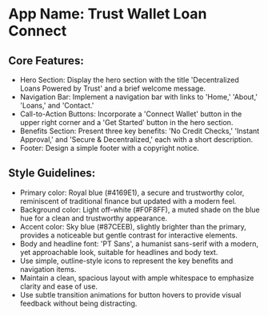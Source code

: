 # **App Name**: Trust Wallet Loan Connect

## Core Features:

- Hero Section: Display the hero section with the title 'Decentralized Loans Powered by Trust' and a brief welcome message.
- Navigation Bar: Implement a navigation bar with links to 'Home,' 'About,' 'Loans,' and 'Contact.'
- Call-to-Action Buttons: Incorporate a 'Connect Wallet' button in the upper right corner and a 'Get Started' button in the hero section.
- Benefits Section: Present three key benefits: 'No Credit Checks,' 'Instant Approval,' and 'Secure & Decentralized,' each with a short description.
- Footer: Design a simple footer with a copyright notice.

## Style Guidelines:

- Primary color: Royal blue (#4169E1), a secure and trustworthy color, reminiscent of traditional finance but updated with a modern feel.
- Background color: Light off-white (#F0F8FF), a muted shade on the blue hue for a clean and trustworthy appearance.
- Accent color: Sky blue (#87CEEB), slightly brighter than the primary, provides a noticeable but gentle contrast for interactive elements.
- Body and headline font: 'PT Sans', a humanist sans-serif with a modern, yet approachable look, suitable for headlines and body text.
- Use simple, outline-style icons to represent the key benefits and navigation items.
- Maintain a clean, spacious layout with ample whitespace to emphasize clarity and ease of use.
- Use subtle transition animations for button hovers to provide visual feedback without being distracting.